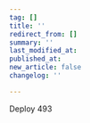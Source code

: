 ```yaml
---
tag: []
title: ''
redirect_from: []
summary: ''
last_modified_at: 
published_at: 
new_article: false
changelog: ''

---
```

Deploy 493